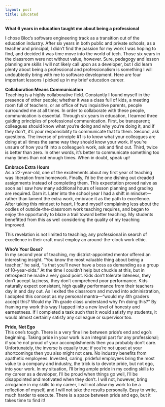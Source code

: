 ```yaml
---
layout: post
title: Educated
---
```

<strong>What 6 years in education taught me about being a professional</strong>

I chose Bloc’s software engineering track as a transition out of the education industry. After six years in both public and private schools, as a teacher and principal, I didn’t find the passion for my work I was hoping to find, and decided it was time move into the world of tech. Those six years in the classroom were not without value, however. Sure, pedagogy and lesson planning are skills I will not likely call upon as a developer, but I did learn plenty about being a professional and professionalism is something I will undoubtedly bring with me to software development. Here are four important lessons I picked up in my brief education career.

<strong>Collaboration Means Communication</strong><br>
Teaching is a highly collaborative field. Constantly I found myself in the presence of other people; whether it was a class full of kids, a meeting room full of teachers, or an office of two inquisitive parents, people surrounded me at all times. In order to collaborate with these people, communication is essential. Through six years in education, I learned three guiding principles of professional communication. First, be transparent; colleagues should know what you’re doing and why you’re doing it, and if they don’t, it’s your responsibility to communicate that to them. Second, ask questions. The inverse of principle #1 is to know what your colleagues are doing at all times the same way they should know your work. If you’re unsure of how you fit into a colleague’s work, ask and find out. Third, twice is better than zero. In other words, it’s better to communicate something too many times than not enough times. When in doubt, speak up!


<strong>Embrace Extra Hours</strong><br>
As a 22-year-old, one of the excitements about my first year of teaching was liberation from homework. Finally, I’d be the one dishing out dreaded assignments instead of completing them. This expectation proved naive as soon as I saw how many additional hours of lesson planning and grading are required. Darn it. Later into the school year I had a shift in mindset—rather than lament the extra work, embrace it as the path to excellence. After taking this mindset to heart, I found myself complaining less about the oodles of outside-the-classroom work teaching requires, and began to enjoy the opportunity to blaze a trail toward better teaching. My students benefitted from this as well considering the quality of my teaching improved.

This revelation is not limited to teaching; any professional in search of excellence in their craft must employ an around-the-clock work ethic.

<strong>Who’s Your Boss?</strong><br>
In my second year of teaching, my district-appointed mentor offered an interesting insight. “You know the most valuable thing about being a teacher,” he said, “is that you’ll never have a boss as demanding as a group of 10-year-olds.” At the time I couldn’t help but chuckle at this, but in retrospect he made a very good point. Kids don’t tolerate lateness, they don’t accept laziness, they don’t comprehend poor performance. Kids naturally expect consistent, high quality performance from their teachers day in and day out. As I exited the classroom and moved into administration, I adopted this concept as my personal mantra—“would my 4th graders accept this? Would my 7th grade class understand why I’m doing this?” By framing my work this way I tapped into a new level of honesty and earnestness. If I completed a task such that it would satisfy my students, it would almost certainly satisfy any colleague or supervisor too.

<strong>Pride, Not Ego</strong><br>
This one’s tough. There is a very fine line between pride’s end and ego’s beginning. Taking pride in your work is an integral part for any professional; if you’re not proud of your accomplishments then you probably don’t care. Unfortunately, the inverse is equally true; if you’re not upset at your shortcomings then you also might not care. No industry benefits from apathetic employees. Invested, caring, prideful employees bring the most value to a company and industry, the trick is to devote pride, but not ego, into your work. In my situation, I’ll bring ample pride in my coding skills to my career as a developer, I’ll be proud when things go well, I’ll be disappointed and motivated when they don’t. I will not, however, bring arrogance in my skills to my career, I will not allow my work to be a reflection of myself, and I will not take the results personally. Easy to write, much harder to execute. There is a space between pride and ego, but it takes time to find it!
